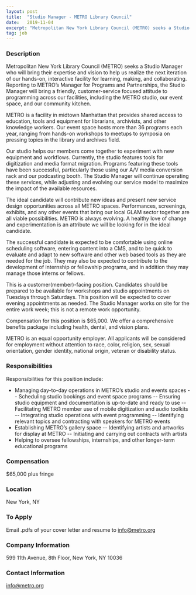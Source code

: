 ```yaml
---
layout: post
title:  "Studio Manager - METRO Library Council"
date:   2019-11-04
excerpt: "Metropolitan New York Library Council (METRO) seeks a Studio Manager who will bring their expertise and vision to help us realize the next iteration of our hands-on, interactive facility for learning, making, and collaborating. Reporting to METRO’s Manager for Programs and Partnerships, the Studio Manager will bring a friendly, customer-service..."
tag: job
---
```


### Description   

Metropolitan New York Library Council (METRO) seeks a Studio Manager who will bring their expertise and vision to help us realize the next iteration of our hands-on, interactive facility for learning, making, and collaborating. Reporting to METRO’s Manager for Programs and Partnerships, the Studio Manager will bring a friendly, customer-service focused attitude to programming across our facilities, including the METRO studio, our event space, and our community kitchen.

METRO is a facility in midtown Manhattan that provides shared access to education, tools and equipment for librarians, archivists, and other knowledge workers. Our event space hosts more than 36 programs each year, ranging from hands-on workshops to meetups to symposia on pressing topics in the library and archives field. 

Our studio helps our members come together to experiment with new equipment and workflows. Currently, the studio features tools for digitization and media format migration. Programs featuring these tools have been successful, particularly those using our A/V media conversion rack and our podcasting booth. The Studio Manager will continue operating these services, while adjusting and evolving our service model to maximize the impact of the available resources. 

The ideal candidate will contribute new ideas and present new service design opportunities across all METRO spaces. Performances, screenings, exhibits, and any other events that bring our local GLAM sector together are all viable possibilities. METRO is always evolving. A healthy love of change and experimentation is an attribute we will be looking for in the ideal candidate.

The successful candidate is expected to be comfortable using online scheduling software, entering content into a CMS, and to be quick to evaluate and adapt to new software and other web based tools as they are needed for the job. They may also be expected to contribute to the development of internship or fellowship programs, and in addition they may manage those interns or fellows. 

This is a customer(member)-facing position. Candidates should be prepared to be available for workshops and studio appointments on Tuesdays through Saturdays. This position will be expected to cover evening appointments as needed. The Studio Manager works on site for the entire work week; this is not a remote work opportunity.

Compensation for this position is $65,000. We offer a comprehensive benefits package including health, dental, and vision plans.

METRO is an equal opportunity employer. All applicants will be considered for employment without attention to race, color, religion, sex, sexual orientation, gender identity, national origin, veteran or disability status.



### Responsibilities   

Responsibilities for this position include:
- Managing day-to-day operations in METRO’s studio and events spaces
-- Scheduling studio bookings and event space programs
-- Ensuring studio equipment and documentation is up-to-date and ready to use 
-- Facilitating METRO member use of mobile digitization and audio toolkits
-- Integrating studio operations with event programming
-- Identifying relevant topics and contracting with speakers for METRO events
- Establishing METRO’s gallery space
-- Identifying artists and artworks for display at METRO
-- Initiating and carrying out contracts with artists
- Helping to oversee fellowships, internships, and other longer-term educational programs




### Compensation   

$65,000 plus fringe


### Location   

New York, NY




### To Apply   

Email .pdfs of your cover letter and resume to info@metro.org


### Company Information   

599 11th Avenue, 8th Floor, New York, NY 10036


### Contact Information   

info@metro.org

